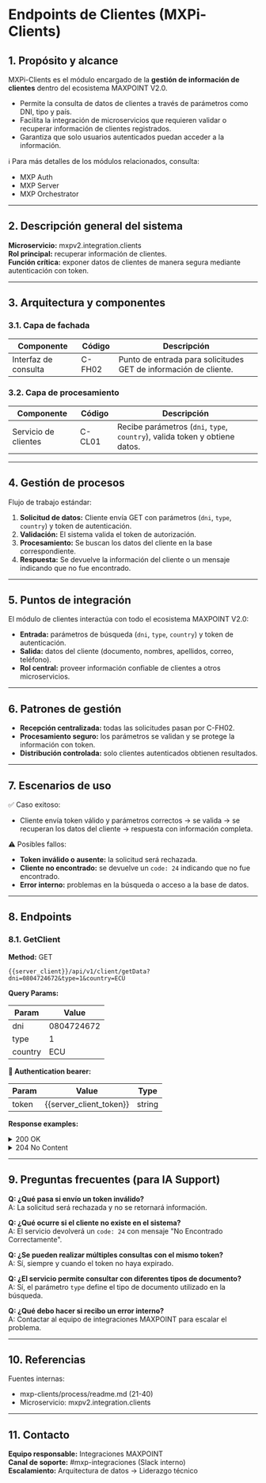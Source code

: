 # Endpoints de Clientes (MXPi-Clients)

## 1. Propósito y alcance

MXPi-Clients es el módulo encargado de la **gestión de información de clientes** dentro del ecosistema MAXPOINT V2.0.

* Permite la consulta de datos de clientes a través de parámetros como DNI, tipo y país.
* Facilita la integración de microservicios que requieren validar o recuperar información de clientes registrados.
* Garantiza que solo usuarios autenticados puedan acceder a la información.

ℹ️ Para más detalles de los módulos relacionados, consulta:

* MXP Auth  
* MXP Server  
* MXP Orchestrator  

---

## 2. Descripción general del sistema

**Microservicio:** mxpv2.integration.clients  
**Rol principal:** recuperar información de clientes.  
**Función crítica:** exponer datos de clientes de manera segura mediante autenticación con token.  

---

## 3. Arquitectura y componentes

### 3.1. Capa de fachada

| Componente               | Código | Descripción                                                                 |
|---------------------------|--------|-----------------------------------------------------------------------------|
| Interfaz de consulta      | C-FH02 | Punto de entrada para solicitudes GET de información de cliente.            |

### 3.2. Capa de procesamiento

| Componente              | Código | Descripción                                                                  |
|--------------------------|--------|------------------------------------------------------------------------------|
| Servicio de clientes     | C-CL01 | Recibe parámetros (`dni`, `type`, `country`), valida token y obtiene datos. |

---

## 4. Gestión de procesos

Flujo de trabajo estándar:

1. **Solicitud de datos:** Cliente envía GET con parámetros (`dni`, `type`, `country`) y token de autenticación.  
2. **Validación:** El sistema valida el token de autorización.  
3. **Procesamiento:** Se buscan los datos del cliente en la base correspondiente.  
4. **Respuesta:** Se devuelve la información del cliente o un mensaje indicando que no fue encontrado.  

---

## 5. Puntos de integración

El módulo de clientes interactúa con todo el ecosistema MAXPOINT V2.0:

* **Entrada:** parámetros de búsqueda (`dni`, `type`, `country`) y token de autenticación.  
* **Salida:** datos del cliente (documento, nombres, apellidos, correo, teléfono).  
* **Rol central:** proveer información confiable de clientes a otros microservicios.  

---

## 6. Patrones de gestión

* **Recepción centralizada:** todas las solicitudes pasan por C-FH02.  
* **Procesamiento seguro:** los parámetros se validan y se protege la información con token.  
* **Distribución controlada:** solo clientes autenticados obtienen resultados.  

---

## 7. Escenarios de uso

✅ Caso exitoso:  
* Cliente envía token válido y parámetros correctos → se valida → se recuperan los datos del cliente → respuesta con información completa.  

⚠️ Posibles fallos:  
* **Token inválido o ausente:** la solicitud será rechazada.  
* **Cliente no encontrado:** se devuelve un `code: 24` indicando que no fue encontrado.  
* **Error interno:** problemas en la búsqueda o acceso a la base de datos.  

---

## 8. Endpoints

### 8.1. GetClient

**Method:** GET  

```
{{server_client}}/api/v1/client/getData?dni=0804724672&type=1&country=ECU
```

**Query Params:**

| Param   | Value       |
|---------|-------------|
| dni     | 0804724672  |
| type    | 1           |
| country | ECU         |

**🔑 Authentication bearer:**

| Param | Value                   | Type   |
|-------|-------------------------|--------|
| token | {{server_client_token}} | string |

**Response examples:**  

<details>
<summary>200 OK</summary>

```json
{
    "code": 20,
    "messages": [
        "Encontrado Correctamente"
    ],
    "data": {
        "documento": "0950040279",
        "tipoDocumento": "CEDULA",
        "email": "lcoronel@gmail.com",
        "telefono": "0969458949",
        "primerNombre": "CEDULA LUIS",
        "segundoNombre": "P2",
        "apellidos": "CORONEL BENEFICIO VACIO 2"
    }
}
```
</details>

<details>
<summary>204 No Content</summary>

```json
{
    "code": 24,
    "messages": [
        "No Encontrado Correctamente"
    ],
    "data": {}
}
```
</details>

---

## 9. Preguntas frecuentes (para IA Support)

**Q: ¿Qué pasa si envío un token inválido?**  
A: La solicitud será rechazada y no se retornará información.  

**Q: ¿Qué ocurre si el cliente no existe en el sistema?**  
A: El servicio devolverá un `code: 24` con mensaje "No Encontrado Correctamente".  

**Q: ¿Se pueden realizar múltiples consultas con el mismo token?**  
A: Sí, siempre y cuando el token no haya expirado.  

**Q: ¿El servicio permite consultar con diferentes tipos de documento?**  
A: Sí, el parámetro `type` define el tipo de documento utilizado en la búsqueda.  

**Q: ¿Qué debo hacer si recibo un error interno?**  
A: Contactar al equipo de integraciones MAXPOINT para escalar el problema.  

---

## 10. Referencias

Fuentes internas:  

* mxp-clients/process/readme.md (21-40)  
* Microservicio: mxpv2.integration.clients  

---

## 11. Contacto

**Equipo responsable:** Integraciones MAXPOINT  
**Canal de soporte:** #mxp-integraciones (Slack interno)  
**Escalamiento:** Arquitectura de datos → Liderazgo técnico  
